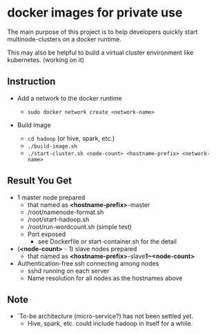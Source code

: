 # docker images for private use

The main purpose of this project is to help developers quickly start multinode-clusters on a docker runtime.

This may also be helpful to build a virtual cluster environment like kubernetes. (working on it)

Instruction
-----------
* Add a network to the docker runtime
  * `sudo docker network create <network-name>`

* Build image
  * `cd hadoop` (or hive, spark, etc.)
  * `./build-image.sh`
  * `./start-cluster.sh <node-count> <hostname-prefix> <network-name>`

Result You Get
--------------
* 1 master node prepared
  * that named as **\<hostname-prefix\>**-master
  * /root/namenode-format.sh
  * /root/start-hadoop.sh
  * /root/run-wordcount.sh (simple test)
  * Port exposed
    * see Dockerfile or start-container.sh for the detail
* (**\<node-count\>** - 1) slave nodes prepared
  * that named as **\<hostname-prefix\>**-slave**1~\<node-count\>**
* Authentication-free ssh connecting among nodes
  * sshd running on each server
  * Name resolution for all nodes as the hostnames above

Note
----
* `To-be architecture (micro-service?) has not been settled yet.
  * Hive, spark, etc. could include hadoop in itself for a while.
